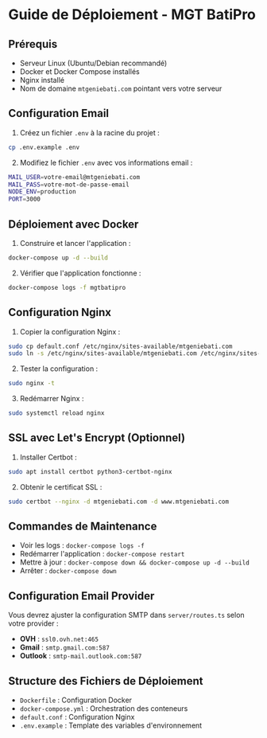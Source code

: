 # Guide de Déploiement - MGT BatiPro

## Prérequis

- Serveur Linux (Ubuntu/Debian recommandé)
- Docker et Docker Compose installés
- Nginx installé
- Nom de domaine `mtgeniebati.com` pointant vers votre serveur

## Configuration Email

1. Créez un fichier `.env` à la racine du projet :
```bash
cp .env.example .env
```

2. Modifiez le fichier `.env` avec vos informations email :
```bash
MAIL_USER=votre-email@mtgeniebati.com
MAIL_PASS=votre-mot-de-passe-email
NODE_ENV=production
PORT=3000
```

## Déploiement avec Docker

1. Construire et lancer l'application :
```bash
docker-compose up -d --build
```

2. Vérifier que l'application fonctionne :
```bash
docker-compose logs -f mgtbatipro
```

## Configuration Nginx

1. Copier la configuration Nginx :
```bash
sudo cp default.conf /etc/nginx/sites-available/mtgeniebati.com
sudo ln -s /etc/nginx/sites-available/mtgeniebati.com /etc/nginx/sites-enabled/
```

2. Tester la configuration :
```bash
sudo nginx -t
```

3. Redémarrer Nginx :
```bash
sudo systemctl reload nginx
```

## SSL avec Let's Encrypt (Optionnel)

1. Installer Certbot :
```bash
sudo apt install certbot python3-certbot-nginx
```

2. Obtenir le certificat SSL :
```bash
sudo certbot --nginx -d mtgeniebati.com -d www.mtgeniebati.com
```

## Commandes de Maintenance

- Voir les logs : `docker-compose logs -f`
- Redémarrer l'application : `docker-compose restart`
- Mettre à jour : `docker-compose down && docker-compose up -d --build`
- Arrêter : `docker-compose down`

## Configuration Email Provider

Vous devrez ajuster la configuration SMTP dans `server/routes.ts` selon votre provider :

- **OVH** : `ssl0.ovh.net:465`
- **Gmail** : `smtp.gmail.com:587`
- **Outlook** : `smtp-mail.outlook.com:587`

## Structure des Fichiers de Déploiement

- `Dockerfile` : Configuration Docker
- `docker-compose.yml` : Orchestration des conteneurs
- `default.conf` : Configuration Nginx
- `.env.example` : Template des variables d'environnement